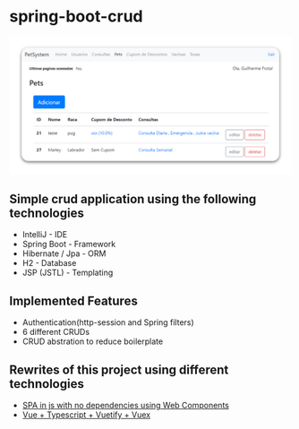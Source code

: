 spring-boot-crud
==

![Image](static/petsystem.png)


## Simple crud application using the following technologies
  - IntelliJ - IDE
  - Spring Boot - Framework
  - Hibernate / Jpa - ORM
  - H2 - Database
  - JSP (JSTL) - Templating
  
## Implemented Features
  - Authentication(http-session and Spring filters)
  - 6 different CRUDs
  - CRUD abstration to reduce boilerplate
  
 
## Rewrites of this project using different technologies
 - [SPA in js with no dependencies using Web Components](https://github.com/guiquintelas/pet-system-js)
 - [Vue + Typescript + Vuetify + Vuex](https://github.com/guiquintelas/pet-system-vue)